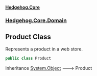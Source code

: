 #### [Hedgehog.Core](index.md 'index')
### [Hedgehog.Core.Domain](Hedgehog_Core_Domain.md 'Hedgehog.Core.Domain')
## Product Class
Represents a product in a web store.  
```csharp
public class Product
```

Inheritance [System.Object](https://docs.microsoft.com/en-us/dotnet/api/System.Object 'System.Object') &#129106; Product  
